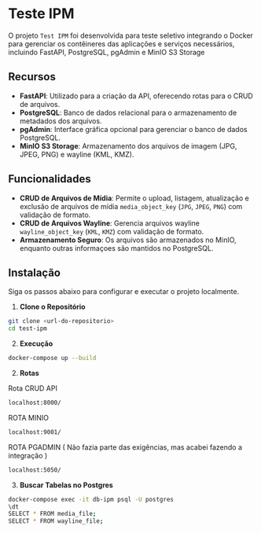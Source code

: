 # Teste IPM

O projeto `Test IPM` foi desenvolvida para teste seletivo integrando o Docker para gerenciar os contêineres das aplicações e serviços necessários, incluindo FastAPI, PostgreSQL, pgAdmin e MinIO S3 Storage

## Recursos

- **FastAPI**: Utilizado para a criação da API, oferecendo rotas para o CRUD de arquivos.
- **PostgreSQL**: Banco de dados relacional para o armazenamento de metadados dos arquivos.
- **pgAdmin**: Interface gráfica opcional para gerenciar o banco de dados PostgreSQL.
- **MinIO S3 Storage**: Armazenamento dos arquivos de imagem (JPG, JPEG, PNG) e wayline (KML, KMZ).

## Funcionalidades

- **CRUD de Arquivos de Mídia**: Permite o upload, listagem, atualização e exclusão de arquivos de mídia `media_object_key` (`JPG`, `JPEG`, `PNG`) com validação de formato.
- **CRUD de Arquivos Wayline**: Gerencia arquivos wayline `wayline_object_key` (`KML`, `KMZ`) com validação de formato.
- **Armazenamento Seguro**: Os arquivos são armazenados no MinIO, enquanto outras informaçoes são mantidos no PostgreSQL.

## Instalação

Siga os passos abaixo para configurar e executar o projeto localmente.

1. **Clone o Repositório**

```bash
git clone <url-do-repositorio>
cd test-ipm
```

2. **Execução**

```bash
docker-compose up --build

```

2. **Rotas**

Rota CRUD API

```bash
localhost:8000/
```

ROTA MINIO

```bash
localhost:9001/
```

ROTA PGADMIN ( Não fazia parte das exigências, mas acabei fazendo a integração )

```bash
localhost:5050/
```

3. **Buscar Tabelas no Postgres**

```bash
docker-compose exec -it db-ipm psql -U postgres
\dt
SELECT * FROM media_file;
SELECT * FROM wayline_file;

```

